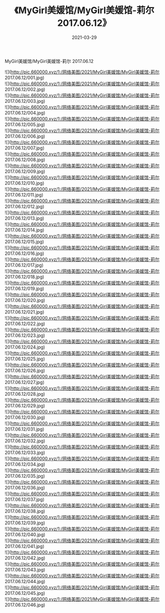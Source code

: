﻿---
layout: post
title:  《MyGirl美媛馆/MyGirl美媛馆-莉尔 2017.06.12》
date:   2021-03-29
img: http://pic.660000.xyz/1:/网络美图/2021/MyGirl美媛馆/MyGirl美媛馆-莉尔 2017.06.12/000.jpg
categories: [美女, 清纯, 唯美]
---

MyGirl美媛馆/MyGirl美媛馆-莉尔 2017.06.12

 ![](http://pic.660000.xyz/1:/网络美图/2021/MyGirl美媛馆/MyGirl美媛馆-莉尔 2017.06.12/001.jpg) <br>![](http://pic.660000.xyz/1:/网络美图/2021/MyGirl美媛馆/MyGirl美媛馆-莉尔 2017.06.12/002.jpg) <br>![](http://pic.660000.xyz/1:/网络美图/2021/MyGirl美媛馆/MyGirl美媛馆-莉尔 2017.06.12/003.jpg) <br>![](http://pic.660000.xyz/1:/网络美图/2021/MyGirl美媛馆/MyGirl美媛馆-莉尔 2017.06.12/004.jpg) <br>![](http://pic.660000.xyz/1:/网络美图/2021/MyGirl美媛馆/MyGirl美媛馆-莉尔 2017.06.12/005.jpg) <br>![](http://pic.660000.xyz/1:/网络美图/2021/MyGirl美媛馆/MyGirl美媛馆-莉尔 2017.06.12/006.jpg) <br>![](http://pic.660000.xyz/1:/网络美图/2021/MyGirl美媛馆/MyGirl美媛馆-莉尔 2017.06.12/007.jpg) <br>![](http://pic.660000.xyz/1:/网络美图/2021/MyGirl美媛馆/MyGirl美媛馆-莉尔 2017.06.12/008.jpg) <br>![](http://pic.660000.xyz/1:/网络美图/2021/MyGirl美媛馆/MyGirl美媛馆-莉尔 2017.06.12/009.jpg) <br>![](http://pic.660000.xyz/1:/网络美图/2021/MyGirl美媛馆/MyGirl美媛馆-莉尔 2017.06.12/010.jpg) <br>![](http://pic.660000.xyz/1:/网络美图/2021/MyGirl美媛馆/MyGirl美媛馆-莉尔 2017.06.12/011.jpg) <br>![](http://pic.660000.xyz/1:/网络美图/2021/MyGirl美媛馆/MyGirl美媛馆-莉尔 2017.06.12/012.jpg) <br>![](http://pic.660000.xyz/1:/网络美图/2021/MyGirl美媛馆/MyGirl美媛馆-莉尔 2017.06.12/013.jpg) <br>![](http://pic.660000.xyz/1:/网络美图/2021/MyGirl美媛馆/MyGirl美媛馆-莉尔 2017.06.12/014.jpg) <br>![](http://pic.660000.xyz/1:/网络美图/2021/MyGirl美媛馆/MyGirl美媛馆-莉尔 2017.06.12/015.jpg) <br>![](http://pic.660000.xyz/1:/网络美图/2021/MyGirl美媛馆/MyGirl美媛馆-莉尔 2017.06.12/016.jpg) <br>![](http://pic.660000.xyz/1:/网络美图/2021/MyGirl美媛馆/MyGirl美媛馆-莉尔 2017.06.12/017.jpg) <br>![](http://pic.660000.xyz/1:/网络美图/2021/MyGirl美媛馆/MyGirl美媛馆-莉尔 2017.06.12/018.jpg) <br>![](http://pic.660000.xyz/1:/网络美图/2021/MyGirl美媛馆/MyGirl美媛馆-莉尔 2017.06.12/019.jpg) <br>![](http://pic.660000.xyz/1:/网络美图/2021/MyGirl美媛馆/MyGirl美媛馆-莉尔 2017.06.12/020.jpg) <br>![](http://pic.660000.xyz/1:/网络美图/2021/MyGirl美媛馆/MyGirl美媛馆-莉尔 2017.06.12/021.jpg) <br>![](http://pic.660000.xyz/1:/网络美图/2021/MyGirl美媛馆/MyGirl美媛馆-莉尔 2017.06.12/022.jpg) <br>![](http://pic.660000.xyz/1:/网络美图/2021/MyGirl美媛馆/MyGirl美媛馆-莉尔 2017.06.12/023.jpg) <br>![](http://pic.660000.xyz/1:/网络美图/2021/MyGirl美媛馆/MyGirl美媛馆-莉尔 2017.06.12/024.jpg) <br>![](http://pic.660000.xyz/1:/网络美图/2021/MyGirl美媛馆/MyGirl美媛馆-莉尔 2017.06.12/025.jpg) <br>![](http://pic.660000.xyz/1:/网络美图/2021/MyGirl美媛馆/MyGirl美媛馆-莉尔 2017.06.12/026.jpg) <br>![](http://pic.660000.xyz/1:/网络美图/2021/MyGirl美媛馆/MyGirl美媛馆-莉尔 2017.06.12/027.jpg) <br>![](http://pic.660000.xyz/1:/网络美图/2021/MyGirl美媛馆/MyGirl美媛馆-莉尔 2017.06.12/028.jpg) <br>![](http://pic.660000.xyz/1:/网络美图/2021/MyGirl美媛馆/MyGirl美媛馆-莉尔 2017.06.12/029.jpg) <br>![](http://pic.660000.xyz/1:/网络美图/2021/MyGirl美媛馆/MyGirl美媛馆-莉尔 2017.06.12/030.jpg) <br>![](http://pic.660000.xyz/1:/网络美图/2021/MyGirl美媛馆/MyGirl美媛馆-莉尔 2017.06.12/031.jpg) <br>![](http://pic.660000.xyz/1:/网络美图/2021/MyGirl美媛馆/MyGirl美媛馆-莉尔 2017.06.12/032.jpg) <br>![](http://pic.660000.xyz/1:/网络美图/2021/MyGirl美媛馆/MyGirl美媛馆-莉尔 2017.06.12/033.jpg) <br>![](http://pic.660000.xyz/1:/网络美图/2021/MyGirl美媛馆/MyGirl美媛馆-莉尔 2017.06.12/034.jpg) <br>![](http://pic.660000.xyz/1:/网络美图/2021/MyGirl美媛馆/MyGirl美媛馆-莉尔 2017.06.12/035.jpg) <br>![](http://pic.660000.xyz/1:/网络美图/2021/MyGirl美媛馆/MyGirl美媛馆-莉尔 2017.06.12/036.jpg) <br>![](http://pic.660000.xyz/1:/网络美图/2021/MyGirl美媛馆/MyGirl美媛馆-莉尔 2017.06.12/037.jpg) <br>![](http://pic.660000.xyz/1:/网络美图/2021/MyGirl美媛馆/MyGirl美媛馆-莉尔 2017.06.12/038.jpg) <br>![](http://pic.660000.xyz/1:/网络美图/2021/MyGirl美媛馆/MyGirl美媛馆-莉尔 2017.06.12/039.jpg) <br>![](http://pic.660000.xyz/1:/网络美图/2021/MyGirl美媛馆/MyGirl美媛馆-莉尔 2017.06.12/040.jpg) <br>![](http://pic.660000.xyz/1:/网络美图/2021/MyGirl美媛馆/MyGirl美媛馆-莉尔 2017.06.12/041.jpg) <br>![](http://pic.660000.xyz/1:/网络美图/2021/MyGirl美媛馆/MyGirl美媛馆-莉尔 2017.06.12/042.jpg) <br>![](http://pic.660000.xyz/1:/网络美图/2021/MyGirl美媛馆/MyGirl美媛馆-莉尔 2017.06.12/043.jpg) <br>![](http://pic.660000.xyz/1:/网络美图/2021/MyGirl美媛馆/MyGirl美媛馆-莉尔 2017.06.12/044.jpg) <br>![](http://pic.660000.xyz/1:/网络美图/2021/MyGirl美媛馆/MyGirl美媛馆-莉尔 2017.06.12/045.jpg) <br>![](http://pic.660000.xyz/1:/网络美图/2021/MyGirl美媛馆/MyGirl美媛馆-莉尔 2017.06.12/046.jpg) <br>